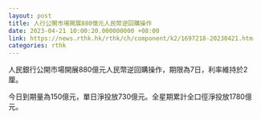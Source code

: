 ```yaml
---
layout: post
title: 人行公開市場開展880億元人民幣逆回購操作
date: 2023-04-21 10:00:20.000000000 +08:00
link: https://news.rthk.hk/rthk/ch/component/k2/1697218-20230421.htm
categories: rthk
---
```


人民銀行公開市場開展880億元人民幣逆回購操作，期限為7日，利率維持於2厘。

今日到期量為150億元，單日淨投放730億元。全星期累計全口徑淨投放1780億元。
